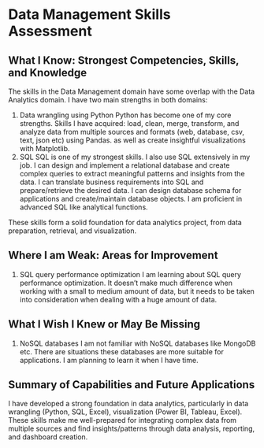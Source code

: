 # Data Management Skills Assessment

## What I Know: Strongest Competencies, Skills, and Knowledge
The skills in the Data Management domain have some overlap with the Data Analytics domain. I have two main strengths in both domains:
1.	Data wrangling using Python
Python has become one of my core strengths. Skills I have acquired: load, clean, merge, transform, and analyze data from multiple sources and formats (web, database, csv, text, json etc) using Pandas.  as well as create insightful visualizations with Matplotlib. 
2.	SQL
SQL is one of my strongest skills. I also use SQL extensively in my job. I can design and implement a relational database and create complex queries to extract meaningful patterns and insights from the data. I can translate business requirements into SQL and prepare/retrieve the desired data. I can design database schema for applications and create/maintain database objects. I am proficient in advanced SQL like analytical functions. 

These skills form a solid foundation for data analytics project, from data preparation, retrieval, and visualization.

## Where I am Weak: Areas for Improvement
1.	SQL query performance optimization
I am learning about SQL query performance optimization. It doesn’t make much difference when working with a small to medium amount of data, but it needs to be taken into consideration when dealing with a huge amount of data.

## What I Wish I Knew or May Be Missing
1.	NoSQL databases
I am not familiar with NoSQL databases like MongoDB etc. There are situations these databases are more suitable for applications. I am planning to learn it when I have time.

## Summary of Capabilities and Future Applications

I have developed a strong foundation in data analytics, particularly in data wrangling (Python, SQL, Excel), visualization (Power BI, Tableau, Excel). These skills make me well-prepared for integrating complex data from multiple sources and find insights/patterns through data analysis, reporting, and dashboard creation.
